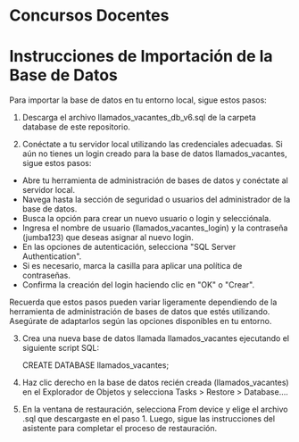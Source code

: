 # Concursos Docentes

# Instrucciones de Importación de la Base de Datos

Para importar la base de datos en tu entorno local, sigue estos pasos:

1. Descarga el archivo llamados_vacantes_db_v6.sql de la carpeta database de este repositorio.

2. Conéctate a tu servidor local utilizando las credenciales adecuadas. Si aún no tienes un login creado para la base de datos llamados_vacantes, sigue estos pasos:

- Abre tu herramienta de administración de bases de datos y conéctate al servidor local.
- Navega hasta la sección de seguridad o usuarios del administrador de la base de datos.
- Busca la opción para crear un nuevo usuario o login y selecciónala.
- Ingresa el nombre de usuario (llamados_vacantes_login) y la contraseña (jumba123) que deseas asignar al nuevo login.
- En las opciones de autenticación, selecciona "SQL Server Authentication".
- Si es necesario, marca la casilla para aplicar una política de contraseñas.
- Confirma la creación del login haciendo clic en "OK" o "Crear".

Recuerda que estos pasos pueden variar ligeramente dependiendo de la herramienta de administración de bases de datos que estés utilizando. Asegúrate de adaptarlos según las opciones disponibles en tu entorno.

3. Crea una nueva base de datos llamada llamados_vacantes ejecutando el siguiente script SQL:

   CREATE DATABASE llamados_vacantes;

4. Haz clic derecho en la base de datos recién creada (llamados_vacantes) en el Explorador de Objetos y selecciona Tasks > Restore > Database....

5. En la ventana de restauración, selecciona From device y elige el archivo .sql que descargaste en el paso 1. Luego, sigue las instrucciones del asistente para completar el proceso de restauración.
